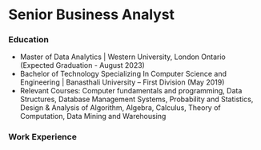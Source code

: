 # Senior Business Analyst

### Education
- Master of Data Analytics | Western University, London Ontario (Expected Graduation - August 2023)
- Bachelor of Technology Specializing In Computer Science and Engineering | Banasthali University – First Division (May 2019)
- Relevant Courses: Computer fundamentals and programming, Data Structures, Database Management Systems, Probability and Statistics, Design & Analysis of Algorithm, Algebra, Calculus, Theory of Computation, Data Mining and Warehousing


### Work Experience

